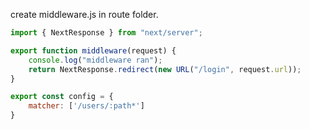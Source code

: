 
create middleware.js in route folder.

```js
import { NextResponse } from "next/server";

export function middleware(request) {
	console.log("middleware ran");
	return NextResponse.redirect(new URL("/login", request.url));
}

export const config = {
	matcher: ['/users/:path*']
}
```


